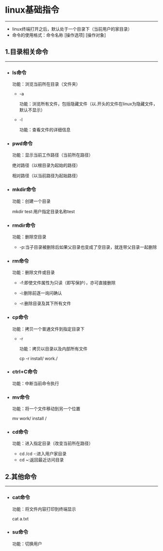 # linux基础指令

------

- linux终端打开之后，默认处于一个目录下（当前用户的家目录）
- 命令的使用格式：命令名称 [操作选项] [操作对象]

## 1.目录相关命令

------

- ### ls命令

  功能：浏览当前所在目录（文件夹）

  - -a

    功能：浏览所有文件，包括隐藏文件（以.开头的文件在linux为隐藏文件，默认不显示）

  - -l

    功能：查看文件的详细信息

- ### pwd命令

  功能：显示当前工作路径（当前所在路径）

  绝对路径（以根目录为起始的路径）

  相对路径（以当前路径为起始路径）

- ### mkdir命令

  功能：创建一个目录

  mkdir test:用户指定目录名称test

- ### rmdir命令

  功能：删除空目录

  - -p:当子目录被删除后如果父目录也变成了空目录，就连带父目录一起删除

- ### rm命令

  功能：删除文件或目录

  - -f:即使文件属性为只读（即写保护），亦可直接删除

  - -i:删除前逐一询问确认

  - -r:删除目录及其下所有文件

    

- ### cp命令

  功能：拷贝一个普通文件到指定目录下

  - -r

    功能：拷贝以目录以及内部所有文件

    cp -r install/ work./

- ### ctrl+C命令

  功能：中断当前命令执行

- ### mv命令

  功能：将一个文件移动到另一个位置

  mv work/ install /

- ### cd命令

  功能：进入指定目录（改变当前所在路径）

  - cd /cd -:进入用户家目录
  - cd ~:返回最近访问目录

## 2.其他命令

------

- ### cat命令

  功能：将文件内容打印到终端显示

  cat a.txt

- ### su命令

  功能：切换用户